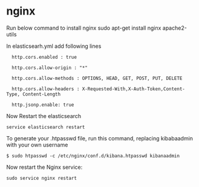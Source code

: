 # nginx

Run below command to install nginx 
      sudo apt-get install nginx apache2-utils

In elasticsearh.yml add following lines

      http.cors.enabled : true
  
      http.cors.allow-origin : "*"
  
      http.cors.allow-methods : OPTIONS, HEAD, GET, POST, PUT, DELETE
  
      http.cors.allow-headers : X-Requested-With,X-Auth-Token,Content-Type, Content-Length
  
      http.jsonp.enable: true

Now Restart the elasticsearch 

    service elasticsearch restart
    
    
To generate your .htpasswd file, run this command, replacing kibabaadmin with your own username

    $ sudo htpasswd -c /etc/nginx/conf.d/kibana.htpasswd kibanaadmin
    
Now restart the Nginx service:

    sudo service nginx restart

